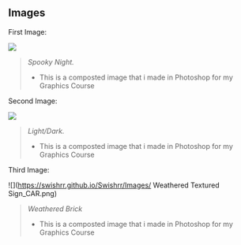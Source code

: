 ## Images

First Image:

![](https://swishrr.github.io/Swishrr/Images/Final_Project.jpg)

> _Spooky Night._
> - This is a composted image that i made in Photoshop for my Graphics Course


Second Image:

![](https://swishrr.github.io/Swishrr/Images/Composted_Image.png)

> _Light/Dark._
> - This is a composted image that i made in Photoshop for my Graphics Course


Third Image:

![](https://swishrr.github.io/Swishrr/Images/ Weathered Textured Sign_CAR.png)

> _Weathered Brick_
> - This is a composted image that i made in Photoshop for my Graphics Course

